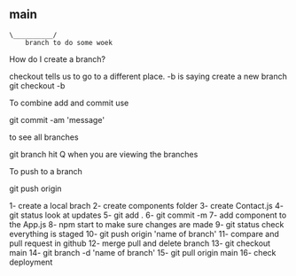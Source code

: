 
main
----------------
    \__________/
        branch to do some woek

How do I create a branch?

checkout tells us to go to a different place. -b is saying create a new branch
git checkout -b <name of your branch>

To combine add and commit use

git commit -am 'message'

to see all branches

git branch
hit Q when you are viewing the branches

To push to a branch

git push origin <branch name>



1- create a local brach
2- create components folder
3- create Contact.js
4- git status look at updates
5- git add .
6- git commit -m <message in quotes>
7- add component to the App.js
8- npm start to make sure changes are made
9- git status check everything is staged
10- git push origin 'name of branch'
11- compare and pull request in github
12- merge pull and delete branch
13- git checkout main
14- git branch -d 'name of branch'
15- git pull origin main
16- check deployment